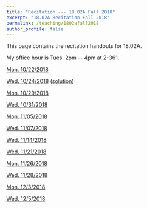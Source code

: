 ```yaml
---
title: "Recitation --- 18.02A Fall 2018"
excerpt: "18.02A Recitation Fall 2018"
permalink: /teaching/1802afall2018
author_profile: false
---
```


This page contains the recitation handouts for 18.02A. 

My office hour is Tues. 2pm -- 4pm at 2-361.

[Mon. 10/22/2018](/files/1802AFall2018/Vectors.pdf)

[Wed. 10/24/2018](/files/1802AFall2018/projection__determinant__cross_product.pdf) ([solution](/files/1802AFall2018/projection__determinant__cross_product_solution.pdf))

[Mon. 10/29/2018](/files/1802AFall2018/Lines_and_Planes.pdf)

[Wed. 10/31/2018](/files/1802AFall2018/Parametric_equations_for_curves.pdf)

[Mon. 11/05/2018](/files/1802AFall2018/velocity__acceleration__functions_of_several_variables.pdf)

[Wed. 11/07/2018](/files/1802AFall2018/Tangent_plane_and_linear_approximation.pdf)

[Wed. 11/14/2018](/files/1802AFall2018/Gradient__optimization_problem.pdf)

[Wed. 11/21/2018](/files/1802AFall2018/Second_derivative_test__Lagrange_multiplier.pdf)

[Mon. 11/26/2018](/files/1802AFall2018/Second_derivative_test__Lagrange_multiplier__contd.pdf)

[Wed. 11/28/2018](/files/1802AFall2018/Chain_rule.pdf)

[Mon. 12/3/2018](/files/1802AFall2018/Double_integral.pdf)

[Wed. 12/5/2018](/files/1802AFall2018/Polar_coordinates.pdf)
